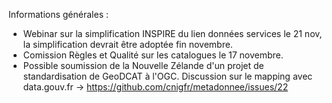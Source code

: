 Informations générales :
* Webinar sur la simplification INSPIRE du lien données services le 21 nov, la simplification devrait être adoptée fin novembre.
* Comission Règles et Qualité sur les catalogues le 17 novembre.
* Possible soumission de la Nouvelle Zélande d'un projet de standardisation de GeoDCAT à l'OGC. 
Discussion sur le mapping avec data.gouv.fr -> https://github.com/cnigfr/metadonnee/issues/22
